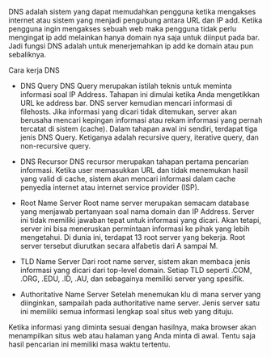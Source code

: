 DNS adalah sistem yang dapat memudahkan pengguna ketika mengakses internet
atau sistem yang menjadi pengubung antara URL dan IP add.
Ketika pengguna ingin mengakses sebuah web maka pengguna tidak perlu mengingat
ip add melainkan hanya domain nya saja untuk diinput pada bar.
Jadi fungsi DNS adalah untuk menerjemahkan ip add ke domain atau pun sebaliknya.

Cara kerja DNS 

- DNS Query
DNS Query merupakan istilah teknis untuk meminta informasi soal IP Address. 
Tahapan ini dimulai ketika Anda mengetikkan URL ke address bar. 
DNS server kemudian mencari informasi di filehosts. Jika informasi yang 
dicari tidak ditemukan, server akan berusaha mencari kepingan informasi atau 
rekam informasi yang pernah tercatat di sistem (cache).
Dalam tahapan awal ini sendiri, terdapat tiga jenis DNS Query. 
Ketiganya adalah recursive query, iterative query, dan non-recursive query.

- DNS Recursor
DNS recursor merupakan tahapan pertama pencarian informasi. 
Ketika user memasukkan URL dan tidak menemukan hasil yang valid di cache, 
sistem akan mencari informasi dalam cache penyedia internet atau internet 
service provider (ISP). 

- Root Name Server
Root name server merupakan semacam database yang menjawab pertanyaan soal 
nama domain dan IP Address. Server ini tidak memiliki jawaban tepat untuk 
informasi yang dicari.
Akan tetapi, server ini bisa meneruskan permintaan informasi ke pihak
yang lebih mengetahui. Di dunia ini, terdapat 13 root server yang bekerja. 
Root server tersebut diurutkan secara alfabetis dari A sampai M.

- TLD Name Server
Dari root name server, sistem akan membaca jenis informasi yang dicari dari 
top-level domain. Setiap TLD seperti .COM, .ORG, .EDU, .ID, .AU, 
dan sebagainya memiliki server yang spesifik.

- Authoritative Name Server
Setelah menemukan klu di mana server yang diinginkan, 
sampailah pada authoritative name server. Jenis server satu ini memiliki 
semua informasi lengkap soal situs web yang dituju.

Ketika informasi yang diminta sesuai dengan hasilnya, maka browser akan 
menampilkan situs web atau halaman yang Anda minta di awal. 
Tentu saja hasil pencarian ini memiliki masa waktu tertentu.



